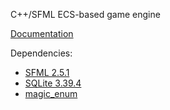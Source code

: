 C++/SFML ECS-based game engine

[Documentation](docs/docs.md)

Dependencies:
- [SFML 2.5.1](https://github.com/SFML/SFML/releases/tag/2.5.1)
- [SQLite 3.39.4](https://github.com/sqlite/sqlite/releases/tag/version-3.39.4)
- [magic_enum](https://github.com/Neargye/magic_enum/releases/tag/v0.8.2)

